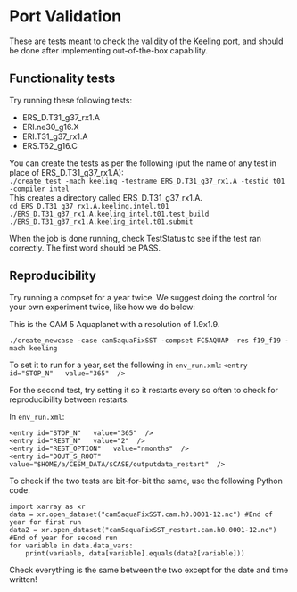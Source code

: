 # Port Validation

These are tests meant to check the validity of the Keeling port, and should be done after implementing out-of-the-box capability.

## Functionality tests

Try running these following tests:
- ERS_D.T31_g37_rx1.A
- ERI.ne30_g16.X
- ERI.T31_g37_rx1.A
- ERS.T62_g16.C

You can create the tests as per the following (put the name of any test in place of ERS_D.T31_g37_rx1.A):  
    `./create_test -mach keeling -testname ERS_D.T31_g37_rx1.A -testid t01 -compiler intel`  
    This creates a directory called ERS_D.T31_g37_rx1.A.  
    `cd ERS_D.T31_g37_rx1.A.keeling.intel.t01`  
    `./ERS_D.T31_g37_rx1.A.keeling_intel.t01.test_build`  
    `./ERS_D.T31_g37_rx1.A.keeling_intel.t01.submit`  

When the job is done running, check TestStatus to see if the test ran correctly. The first word should be PASS.

## Reproducibility

Try running a compset for a year twice. We suggest doing the control for your own experiment twice, like how we do below:

This is the CAM 5 Aquaplanet with a resolution of 1.9x1.9.

`./create_newcase -case cam5aquaFixSST -compset FC5AQUAP -res f19_f19 -mach keeling`

To set it to run for a year, set the following in `env_run.xml`: `<entry id="STOP_N"   value="365"  />`

For the second test, try setting it so it restarts every so often to check for reproducibility between restarts.

In `env_run.xml`:
```
<entry id="STOP_N"   value="365"  />
<entry id="REST_N"   value="2"  />
<entry id="REST_OPTION"   value="nmonths"  />
<entry id="DOUT_S_ROOT"   value="$HOME/a/CESM_DATA/$CASE/outputdata_restart"  />
```

To check if the two tests are bit-for-bit the same, use the following Python code.

```
import xarray as xr
data = xr.open_dataset("cam5aquaFixSST.cam.h0.0001-12.nc") #End of year for first run
data2 = xr.open_dataset("cam5aquaFixSST_restart.cam.h0.0001-12.nc") #End of year for second run
for variable in data.data_vars:
    print(variable, data[variable].equals(data2[variable]))
```

Check everything is the same between the two except for the date and time written!

